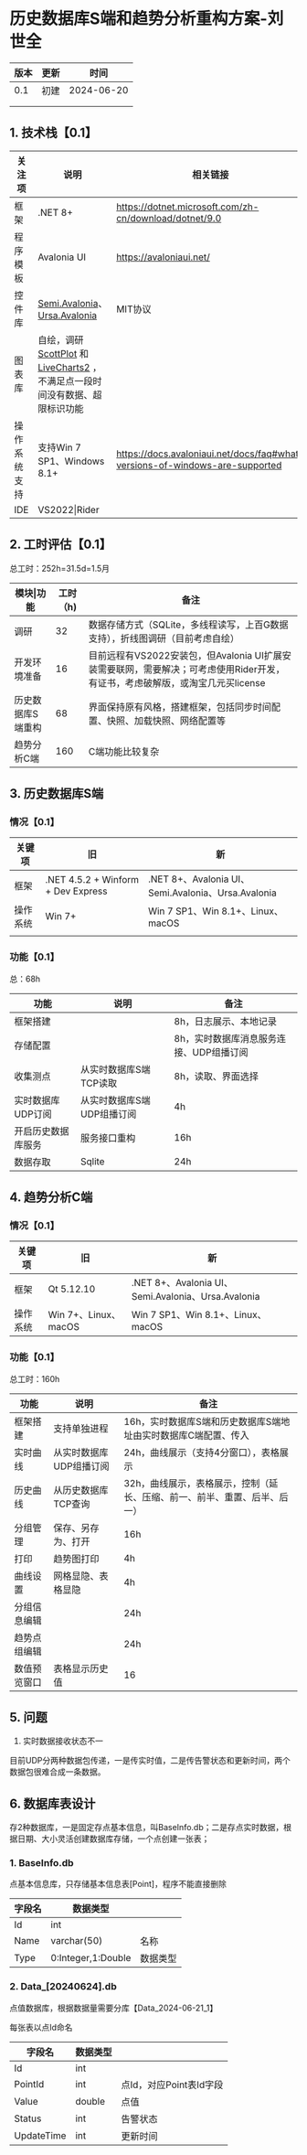 # 历史数据库S端和趋势分析重构方案-刘世全

| 版本 | 更新 | 时间       |
| ---- | ---- | ---------- |
| 0.1  | 初建 | 2024-06-20 |
|      |      |            |
|      |      |            |



## 1. 技术栈【0.1】

| 关注项       | 说明                                                         | 相关链接                                                     |
| ------------ | ------------------------------------------------------------ | ------------------------------------------------------------ |
| 框架         | .NET 8+                                                      | https://dotnet.microsoft.com/zh-cn/download/dotnet/9.0       |
| 程序模板     | Avalonia UI                                                  | https://avaloniaui.net/                                      |
| 控件库       | [Semi.Avalonia](https://github.com/irihitech/Semi.Avalonia)、[Ursa.Avalonia](https://github.com/irihitech/Ursa.Avalonia) | MIT协议                                                      |
| 图表库       | 自绘，调研 [ScottPlot](https://github.com/ScottPlot/ScottPlot) 和 [LiveCharts2](https://github.com/beto-rodriguez/LiveCharts2) ，不满足点一段时间没有数据、超限标识功能 |                                                              |
| 操作系统支持 | 支持Win 7 SP1、Windows 8.1+                                  | https://docs.avaloniaui.net/docs/faq#what-versions-of-windows-are-supported |
| IDE          | VS2022\|Rider                                                |                                                              |

## 2. 工时评估【0.1】

总工时：252h=31.5d=1.5月

| 模块\|功能        | 工时（h) | 备注                                                         |
| ----------------- | -------- | ------------------------------------------------------------ |
| 调研              | 32       | 数据存储方式（SQLite，多线程读写，上百G数据支持），折线图调研（目前考虑自绘） |
| 开发环境准备      | 16       | 目前远程有VS2022安装包，但Avalonia UI扩展安装需要联网，需要解决；可考虑使用Rider开发，有证书，考虑破解版，或淘宝几元买license |
| 历史数据库S端重构 | 68       | 界面保持原有风格，搭建框架，包括同步时间配置、快照、加载快照、网络配置等 |
| 趋势分析C端       | 160      | C端功能比较复杂                                              |

## 3. 历史数据库S端

### 情况【0.1】

| 关键项   | 旧                                 | 新                                                 |
| -------- | ---------------------------------- | -------------------------------------------------- |
| 框架     | .NET 4.5.2 + Winform + Dev Express | .NET 8+、Avalonia UI、Semi.Avalonia、Ursa.Avalonia |
| 操作系统 | Win 7+                             | Win 7 SP1、Win 8.1+、Linux、macOS                  |
|          |                                    |                                                    |

### 功能【0.1】

总：68h

| 功能               | 说明                       | 备注                                    |
| ------------------ | -------------------------- | --------------------------------------- |
| 框架搭建           |                            | 8h，日志展示、本地记录                  |
| 存储配置           |                            | 8h，实时数据库消息服务连接、UDP组播订阅 |
| 收集测点           | 从实时数据库S端TCP读取     | 8h，读取、界面选择                      |
| 实时数据库UDP订阅  | 从实时数据库S端UDP组播订阅 | 4h                                      |
| 开启历史数据库服务 | 服务接口重构               | 16h                                     |
| 数据存取           | Sqlite                     | 24h                                     |

## 4. 趋势分析C端

### 情况【0.1】

| 关键项   | 旧                   | 新                                                 |
| -------- | -------------------- | -------------------------------------------------- |
| 框架     | Qt 5.12.10           | .NET 8+、Avalonia UI、Semi.Avalonia、Ursa.Avalonia |
| 操作系统 | Win 7+、Linux、macOS | Win 7 SP1、Win 8.1+、Linux、macOS                  |

### 功能【0.1】

总工时：160h

| 功能         | 说明                    | 备注                                                         |
| ------------ | ----------------------- | ------------------------------------------------------------ |
| 框架搭建     | 支持单独进程            | 16h，实时数据库S端和历史数据库S端地址由实时数据库C端配置、传入 |
| 实时曲线     | 从实时数据库UDP组播订阅 | 24h，曲线展示（支持4分窗口），表格展示                       |
| 历史曲线     | 从历史数据库TCP查询     | 32h，曲线展示，表格展示，控制（延长、压缩、前一、前半、重置、后半、后一） |
| 分组管理     | 保存、另存为、打开      | 16h                                                          |
| 打印         | 趋势图打印              | 4h                                                           |
| 曲线设置     | 网格显隐、表格显隐      | 4h                                                           |
| 分组信息编辑 |                         | 24h                                                          |
| 趋势点组编辑 |                         | 24h                                                          |
| 数值预览窗口 | 表格显示历史值          | 16                                                           |

## 5. 问题

1. 实时数据接收状态不一

目前UDP分两种数据包传递，一是传实时值，二是传告警状态和更新时间，两个数据包很难合成一条数据。

## 6. 数据库表设计

存2种数据库，一是固定存点基本信息，叫BaseInfo.db；二是存点实时数据，根据日期、大小灵活创建数据库存储，一个点创建一张表；

### 1. BaseInfo.db

点基本信息库，只存储基本信息表[Point]，程序不能直接删除

| 字段名 | 数据类型           |          |
| ------ | ------------------ | -------- |
| Id     | int                |          |
| Name   | varchar(50)        | 名称     |
| Type   | 0:Integer,1:Double | 数据类型 |

### 2. Data_[20240624].db

点值数据库，根据数据量需要分库【Data_2024-06-21_1】

每张表以点Id命名

| 字段名     | 数据类型 |                         |
| ---------- | -------- | ----------------------- |
| Id         | int      |                         |
| PointId    | int      | 点Id，对应Point表Id字段 |
| Value      | double   | 点值                    |
| Status     | int      | 告警状态                |
| UpdateTime | int      | 更新时间                |
